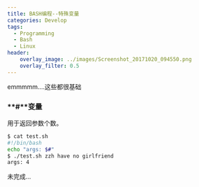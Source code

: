 ```yaml
---
title: BASH编程--特殊变量
categories: Develop
tags: 
  - Programming
  - Bash
  - Linux
header:
    overlay_image: ../images/Screenshot_20171020_094550.png
    overlay_filter: 0.5
---
```

emmmmm....这些都很基础

### **#**变量
用于返回参数个数。

```bash
$ cat test.sh
#!/bin/bash
echo "args: $#"
$ ./test.sh zzh have no girlfriend
args: 4
```

未完成...

